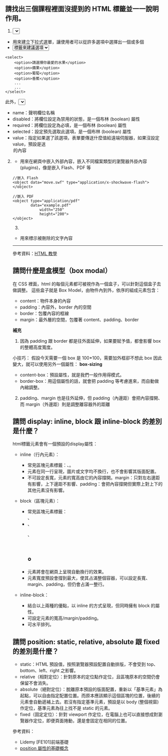 ## 請找出三個課程裡面沒提到的 HTML 標籤並一一說明作用。
1. <select> 
* 用來建立下拉式選單，讓使用者可以從許多選項中選擇出一個或多個
* <select> 做為選單的容器，裡面用 <option> 標籤來建議選項 

```
<select>
    <option>請選擇你最愛的水果</option>
    <option>蘋果</option>
    <option>葡萄</option>
    <option>香蕉</option>
    ...
    ...
</select>
```

此外，<select> 標籤上可以加屬性 (attributes)
* name：聲明欄位名稱
* disabled：將欄位設定為禁用的狀態，是一個布林 (boolean) 屬性
* required：將欄位設定為必填，是一個布林 (boolean) 屬性
* selected：設定預先選取此選項，是一個布林 (boolean) 屬性
* value：指定如果選了該選項，表單要傳送什麼值給遠端伺服器，如果沒設定 value，預設是送 <option> 的內容

2. <object> 
* 用來在網頁中嵌入外部內容，嵌入不同檔案類型的瀏覽器外掛內容 (plugins)，像是嵌入 Flash、PDF 等

```
//嵌入 Flash
<object data="move.swf" type="application/x-shockwave-flash"></object>

//嵌入 PDF
<object type="application/pdf"
        data="example.pdf"
    		width="250"
    		height="200">
</object>
```

3. <del>
* 用來標示被刪除的文字內容

***

參考資料：[HTML 教學](https://www.fooish.com/html/)


## 請問什麼是盒模型（box modal）

在 CSS 裡面，html 的每個元素都可被視作為一個盒子，可以針對這個盒子去做調整。
這些盒子就是 Box Ｍodel，由物件內到外，依序的組成元素包含：

* content：物件本身的內容
* padding：內容外，border 內的空間
* border：包覆內容的框線
* margin：最外層的空間，包覆著 content、padding、border

**補充**
1. 因為 padding 跟 border 都是往外面延伸，如果要賦予值，都會影響 box 的整體高度寬度。

小技巧：
假設今天需要一個 box 是 100*100，需要加外框卻不想此 box 因此變大，就可以使用另外一個屬性：
**box-sizing**
 * content-box：預設屬性，就是我們一般作用得模式。
 * border-box：用這個屬性的話，就會把 padding 等考慮進來，而自動做內縮調整。

 2. padding、margin 也是往外延伸，但 padding（內邊距）會把內容撐開、而 margin（外邊距）則是調整離容器外的距離


## 請問 display: inline, block 跟 inline-block 的差別是什麼？

html標籤元素會有一個預設的display屬性：

* inline（行內元素）：
  * 常見區塊元素標籤：<span>、<a>。
  * 元素在同一行呈現，圖片或文字均不換行，也不會影響其版面配置。
  * 不可設定長寬，元素的寬高由它的內容撐開。margin：只對左右邊距有影響，上下邊距不影響、padding：會把內容撐開但實際上對上下的其他元素沒有影響。

* block（區塊元素）：
  * 常見區塊元素標籤：<div>、<li>、<p>、<h1>。
  * 元素將會在網頁上呈現自動換行的效果。
  * 元素寬度預設會撐到最大，使其占滿整個容器，可以設定長寬、margin、padding，但仍會占滿一整行。

* inline-block：
  * 結合以上兩種的優點，以 inline 的方式呈現，但同時擁有 block 的屬性。
  * 可設定元素的寬高/margin/padding。
  * 可水平排列。


## 請問 position: static, relative, absolute 跟 fixed 的差別是什麼？

* static：HTML 預設值，按照瀏覽器預設配置自動排版，不會受到 top、bottom、left、right 之影響。
* relative（相對定位）：針對原本的定位點作定位，且區塊原本的空間仍會保留不會消失。
* absolute（絕對定位）：脫離原本預設的版面配置，重新以「基準元素」為起點，可以自由指定配置位置。而原本應該顯示這個區塊的位置，後續的元素會自動遞補上去。若沒有指定基準元素，預設是以 body (整個視窗)作定位，基準元素為往上找不是 static 的元素。
* fixed（固定定位）：針對 viewport 作定位，在電腦上也可以直接想成對瀏覽器作定位，即便頁面捲動，還是會固定在相同的位置。



參考資料：
* Lidemy [FE101]前端基礎
* [position 屬性的基礎概念](https://medium.com/ui-ux%E7%B7%B4%E5%8A%9F%E5%9D%8A/position-%E5%B1%AC%E6%80%A7%E7%9A%84%E5%9F%BA%E7%A4%8E%E6%A6%82%E5%BF%B5-5931254e5203)
